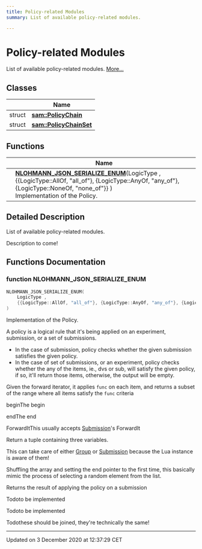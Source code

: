 ```yaml
---
title: Policy-related Modules
summary: List of available policy-related modules.  

---
```


# Policy-related Modules




List of available policy-related modules.  [More...](#detailed-description)






## Classes

|                | Name           |
| -------------- | -------------- |
| struct | **[sam::PolicyChain](/doxygen/Classes/structsam_1_1_policy_chain/)**  |
| struct | **[sam::PolicyChainSet](/doxygen/Classes/structsam_1_1_policy_chain_set/)**  |




## Functions

|                | Name           |
| -------------- | -------------- |
|  | **[NLOHMANN_JSON_SERIALIZE_ENUM](/doxygen/Modules/group___policies/#function-nlohmann_json_serialize_enum)**(LogicType , {{LogicType::AllOf, "all_of"}, {LogicType::AnyOf, "any_of"}, {LogicType::NoneOf, "none_of"}} ) <br>Implementation of the Policy.  |




## Detailed Description

List of available policy-related modules. 


























Description to come! 




## Functions Documentation

### function NLOHMANN_JSON_SERIALIZE_ENUM

```cpp
NLOHMANN_JSON_SERIALIZE_ENUM(
    LogicType ,
    {{LogicType::AllOf, "all_of"}, {LogicType::AnyOf, "any_of"}, {LogicType::NoneOf, "none_of"}} 
)
```

Implementation of the Policy. 


























A policy is a logical rule that it's being applied on an experiment, submission, or a set of submissions.



* In the case of submission, policy checks whether the given submission satisfies the given policy.
* In the case of set of submissions, or an experiment, policy checks whether the any of the items, ie., dvs or sub, will satisfy the given policy, if so, it'll return those items, otherwise, the output will be empty. 

Given the forward iterator, it applies `func` on each item, and returns a subset of the range where all items satisfy the `func` criteria

beginThe begin 

endThe end

ForwardItThis usually accepts [Submission](/doxygen/Classes/classsam_1_1_submission/)'s ForwardIt

Return a tuple containing three variables.

This can take care of either [Group](/doxygen/Classes/classsam_1_1_group/) or [Submission](/doxygen/Classes/classsam_1_1_submission/) because the Lua instance is aware of them!


Shuffling the array and setting the end pointer to the first time, this basically mimic the process of selecting a random element from the list.

Returns the result of applying the policy on a submission

Todoto be implemented 

Todoto be implemented 

Todothese should be joined, they're technically the same! 





-------------------------------

Updated on  3 December 2020 at 12:37:29 CET